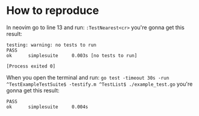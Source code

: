 # How to reproduce
In neovim go to line 13 and run: `:TestNearest<cr>` you're gonna get this result:
```
testing: warning: no tests to run
PASS
ok      simplesuite     0.003s [no tests to run]

[Process exited 0]
```

When you open the terminal and run:
`go test -timeout 30s -run ^TestExampleTestSuite$ -testify.m ^TestList$ ./example_test.go`
you're gonna get this result:

```
PASS
ok      simplesuite     0.004s
```

